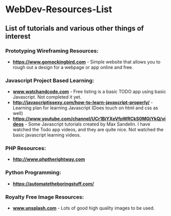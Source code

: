 # WebDev-Resources-List
## List of tutorials and various other things of interest

### Prototyping Wireframing Resources:
* **https://www.gomockingbird.com** - Simple website that allows you to rough out a design for a webpage or app online and free.

### Javascript Project Based Learning:
* **www.watchandcode.com** - Free listing is a basic TODO app using basic Javascript. Not completed it yet.
* **http://javascriptissexy.com/how-to-learn-javascript-properly/** - Learning plan for learning Javascript (Does touch on html and css as well)
* **https://www.youtube.com/channel/UCr1BiYXeVfpWRCkS0MGjYkQ/videos** - Some Javascript tutorials created by Max Sandelin. I have watched the Todo app videos, and they are quite nice. Not watched the basic javascript learning videos.

### PHP Resources:
* **http://www.phptherightway.com**

### Python Programming:
* **https://automatetheboringstuff.com/**

### Royalty Free Image Resources:
* **www.unsplash.com** - Lots of good high quality images to be used.
